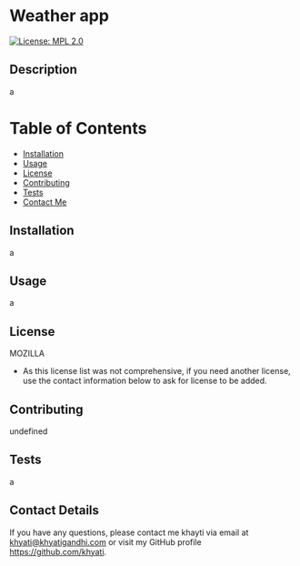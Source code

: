 
# Weather app 
[![License: MPL 2.0](https://img.shields.io/badge/License-MPL_2.0-brightgreen.svg)](https://opensource.org/licenses/MPL-2.0)

## Description
a

# Table of Contents 
* [Installation](#Installation)
* [Usage](#Usage)
* [License](#License)
* [Contributing](#Contributing)
* [Tests](#Tests)
* [Contact Me](#Contact-Details)
    
## Installation
a

## Usage
a

## License 
MOZILLA
* As this license list was not comprehensive, if you need another license, use the contact information below to ask for license to be added. 

## Contributing 
undefined

## Tests
a

## Contact Details 
If you have any questions, please contact me khayti via email at khyati@khyatigandhi.com or visit my GitHub profile https://github.com/khyati.
